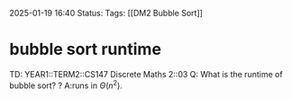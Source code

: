 2025-01-19 16:40
Status: 
Tags: [[DM2 Bubble Sort]]
# bubble sort runtime

TD: YEAR1::TERM2::CS147 Discrete Maths 2::03
Q: What is the runtime of bubble sort?
?
A:runs in $\Theta(n^{2})$.
<!--ID: 1737305011175-->
